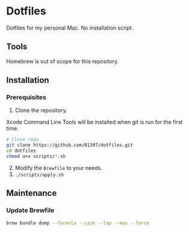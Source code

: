 # Dotfiles

Dotfiles for my personal Mac. No installation script.

## Tools

Homebrew is out of scope for this repository.

## Installation

### Prerequisites

1. Clone the repository.

Xcode Command Line Tools will be installed when git is run for the first time.

```zsh
# Clone repo
git clone https://github.com/01397/dotfiles.git
cd dotfiles
chmod u+x scripts/*.sh
```

2. Modify the `Brewfile` to your needs.
3. `./scripts/apply.sh`

## Maintenance

### Update Brewfile

```zsh
brew bundle dump --formula --cask --tap --mas --force
```
